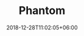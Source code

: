 ---
title: "Phantom"
date: 2018-12-28T11:02:05+06:00 
# type don't remove or customize
type : "docs"
---